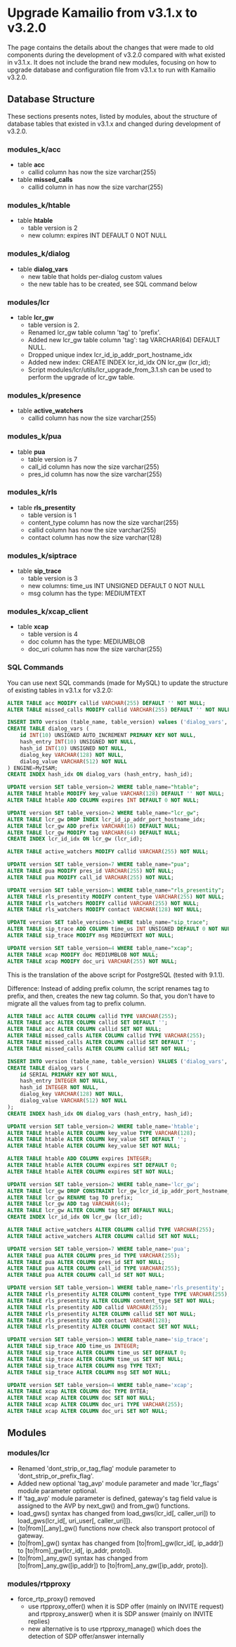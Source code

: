 # Upgrade Kamailio from v3.1.x to v3.2.0

The page contains the details about the changes that were made to old
components during the development of v3.2.0 compared with what existed
in v3.1.x. It does not include the brand new modules, focusing on how to
upgrade database and configuration file from v3.1.x to run with Kamailio
v3.2.0.

## Database Structure

These sections presents notes, listed by modules, about the structure of
database tables that existed in v3.1.x and changed during development of
v3.2.0.

### modules_k/acc

- table **acc**
    - callid column has now the size varchar(255)
- table **missed_calls**
    - callid column in has now the size varchar(255)

### modules_k/htable

- table **htable**
    - table version is 2
    - new column: expires INT DEFAULT 0 NOT NULL

### modules_k/dialog

- table **dialog_vars**
    - new table that holds per-dialog custom values
    - the new table has to be created, see SQL command below

### modules/lcr

- table **lcr_gw**
    - table version is 2.
    - Renamed lcr_gw table column 'tag' to 'prefix'.
    - Added new lcr_gw table column 'tag': tag VARCHAR(64) DEFAULT
        NULL.
    - Dropped unique index lcr_id_ip_addr_port_hostname_idx
    - Added new index: CREATE INDEX lcr_id_idx ON lcr_gw (lcr_id);
    - Script modules/lcr/utils/lcr_upgrade_from_3.1.sh can be used to
        perform the upgrade of lcr_gw table.

### modules_k/presence

- table **active_watchers**
    - callid column has now the size varchar(255)

### modules_k/pua

- table **pua**
    - table version is 7
    - call_id column has now the size varchar(255)
    - pres_id column has now the size varchar(255)

### modules_k/rls

- table **rls_presentity**
    - table version is 1
    - content_type column has now the size varchar(255)
    - callid column has now the size varchar(255)
    - contact column has now the size varchar(128)

### modules_k/siptrace

- table **sip_trace**
    - table version is 3
    - new columns: time_us INT UNSIGNED DEFAULT 0 NOT NULL
    - msg column has the type: MEDIUMTEXT

### modules_k/xcap_client

- table **xcap**
    - table version is 4
    - doc column has the type: MEDIUMBLOB
    - doc_uri column has now the size varchar(255)

### SQL Commands

You can use next SQL commands (made for MySQL) to update the structure
of existing tables in v3.1.x for v3.2.0:

``` sql
ALTER TABLE acc MODIFY callid VARCHAR(255) DEFAULT '' NOT NULL;
ALTER TABLE missed_calls MODIFY callid VARCHAR(255) DEFAULT '' NOT NULL;

INSERT INTO version (table_name, table_version) values ('dialog_vars','1');
CREATE TABLE dialog_vars (
    id INT(10) UNSIGNED AUTO_INCREMENT PRIMARY KEY NOT NULL,
    hash_entry INT(10) UNSIGNED NOT NULL,
    hash_id INT(10) UNSIGNED NOT NULL,
    dialog_key VARCHAR(128) NOT NULL,
    dialog_value VARCHAR(512) NOT NULL
) ENGINE=MyISAM;
CREATE INDEX hash_idx ON dialog_vars (hash_entry, hash_id);

UPDATE version SET table_version=2 WHERE table_name="htable";
ALTER TABLE htable MODIFY key_value VARCHAR(128) DEFAULT '' NOT NULL;
ALTER TABLE htable ADD COLUMN expires INT DEFAULT 0 NOT NULL;

UPDATE version SET table_version=2 WHERE table_name="lcr_gw";
ALTER TABLE lcr_gw DROP INDEX lcr_id_ip_addr_port_hostname_idx;
ALTER TABLE lcr_gw ADD prefix VARCHAR(16) DEFAULT NULL;
ALTER TABLE lcr_gw MODIFY tag VARCHAR(64) DEFAULT NULL;
CREATE INDEX lcr_id_idx ON lcr_gw (lcr_id);

ALTER TABLE active_watchers MODIFY callid VARCHAR(255) NOT NULL;

UPDATE version SET table_version=7 WHERE table_name="pua";
ALTER TABLE pua MODIFY pres_id VARCHAR(255) NOT NULL;
ALTER TABLE pua MODIFY call_id VARCHAR(255) NOT NULL;

UPDATE version SET table_version=1 WHERE table_name="rls_presentity";
ALTER TABLE rls_presentity MODIFY content_type VARCHAR(255) NOT NULL;
ALTER TABLE rls_watchers MODIFY callid VARCHAR(255) NOT NULL;
ALTER TABLE rls_watchers MODIFY contact VARCHAR(128) NOT NULL;

UPDATE version SET table_version=3 WHERE table_name="sip_trace";
ALTER TABLE sip_trace ADD COLUMN time_us INT UNSIGNED DEFAULT 0 NOT NULL;
ALTER TABLE sip_trace MODIFY msg MEDIUMTEXT NOT NULL;

UPDATE version SET table_version=4 WHERE table_name="xcap";
ALTER TABLE xcap MODIFY doc MEDIUMBLOB NOT NULL;
ALTER TABLE xcap MODIFY doc_uri VARCHAR(255) NOT NULL;

```

This is the translation of the above script for PostgreSQL (tested with
9.1.1).

Difference: Instead of adding prefix column, the script renames tag to
prefix, and then, creates the new tag column. So that, you don't have to
migrate all the values from tag to prefix column.

``` sql
ALTER TABLE acc ALTER COLUMN callid TYPE VARCHAR(255);
ALTER TABLE acc ALTER COLUMN callid SET DEFAULT '';
ALTER TABLE acc ALTER COLUMN callid SET NOT NULL;
ALTER TABLE missed_calls ALTER COLUMN callid TYPE VARCHAR(255);
ALTER TABLE missed_calls ALTER COLUMN callid SET DEFAULT '';
ALTER TABLE missed_calls ALTER COLUMN callid SET NOT NULL;

INSERT INTO version (table_name, table_version) VALUES ('dialog_vars','1');
CREATE TABLE dialog_vars (
    id SERIAL PRIMARY KEY NOT NULL,
    hash_entry INTEGER NOT NULL,
    hash_id INTEGER NOT NULL,
    dialog_key VARCHAR(128) NOT NULL,
    dialog_value VARCHAR(512) NOT NULL
);
CREATE INDEX hash_idx ON dialog_vars (hash_entry, hash_id);

UPDATE version SET table_version=2 WHERE table_name='htable';
ALTER TABLE htable ALTER COLUMN key_value TYPE VARCHAR(128);
ALTER TABLE htable ALTER COLUMN key_value SET DEFAULT '';
ALTER TABLE htable ALTER COLUMN key_value SET NOT NULL;

ALTER TABLE htable ADD COLUMN expires INTEGER;
ALTER TABLE htable ALTER COLUMN expires SET DEFAULT 0;
ALTER TABLE htable ALTER COLUMN expires SET NOT NULL;

UPDATE version SET table_version=2 WHERE table_name='lcr_gw';
ALTER TABLE lcr_gw DROP CONSTRAINT lcr_gw_lcr_id_ip_addr_port_hostname_idx;
ALTER TABLE lcr_gw RENAME tag TO prefix;
ALTER TABLE lcr_gw ADD tag VARCHAR(64);
ALTER TABLE lcr_gw ALTER COLUMN tag SET DEFAULT NULL;
CREATE INDEX lcr_id_idx ON lcr_gw (lcr_id);

ALTER TABLE active_watchers ALTER COLUMN callid TYPE VARCHAR(255);
ALTER TABLE active_watchers ALTER COLUMN callid SET NOT NULL;

UPDATE version SET table_version=7 WHERE table_name='pua';
ALTER TABLE pua ALTER COLUMN pres_id TYPE VARCHAR(255);
ALTER TABLE pua ALTER COLUMN pres_id SET NOT NULL;
ALTER TABLE pua ALTER COLUMN call_id TYPE VARCHAR(255);
ALTER TABLE pua ALTER COLUMN call_id SET NOT NULL;

UPDATE version SET table_version=1 WHERE table_name='rls_presentity';
ALTER TABLE rls_presentity ALTER COLUMN content_type TYPE VARCHAR(255);
ALTER TABLE rls_presentity ALTER COLUMN content_type SET NOT NULL;
ALTER TABLE rls_presentity ADD callid VARCHAR(255);
ALTER TABLE rls_presentity ALTER COLUMN callid SET NOT NULL;
ALTER TABLE rls_presentity ADD contact VARCHAR(128);
ALTER TABLE rls_presentity ALTER COLUMN contact SET NOT NULL;

UPDATE version SET table_version=3 WHERE table_name='sip_trace';
ALTER TABLE sip_trace ADD time_us INTEGER;
ALTER TABLE sip_trace ALTER COLUMN time_us SET DEFAULT 0;
ALTER TABLE sip_trace ALTER COLUMN time_us SET NOT NULL;
ALTER TABLE sip_trace ALTER COLUMN msg TYPE TEXT;
ALTER TABLE sip_trace ALTER COLUMN msg SET NOT NULL;

UPDATE version SET table_version=4 WHERE table_name='xcap';
ALTER TABLE xcap ALTER COLUMN doc TYPE BYTEA;
ALTER TABLE xcap ALTER COLUMN doc SET NOT NULL;
ALTER TABLE xcap ALTER COLUMN doc_uri TYPE VARCHAR(255);
ALTER TABLE xcap ALTER COLUMN doc_uri SET NOT NULL;

```

## Modules

### modules/lcr

- Renamed 'dont_strip_or_tag_flag' module parameter to
    'dont_strip_or_prefix_flag'.
- Added new optional 'tag_avp' module parameter and made 'lcr_flags'
    module parameter optional.
- If 'tag_avp' module parameter is defined, gateway's tag field value
    is assigned to the AVP by next_gw() and from_gw() functions.
- load_gws() syntax has changed from load_gws(lcr_id\[, caller_uri\])
    to load_gws(lcr_id\[, uri_user\[, caller_uri\]\]).
- \[to\|from\]\[\_any\]\_gw() functions now check also transport
    protocol of gateway.
- \[to\|from\]\_gw() syntax has changed from
    \[to\|from\]\_gw(lcr_id\[, ip_addr\]) to \[to\|from\]\_gw(lcr_id\[, ip_addr, proto\]).
- \[to\|from\]\_any_gw() syntax has changed from
    \[to\|from\]\_any_gw(\[ip_addr\]) to \[to\|from\]\_any_gw(\[ip_addr, proto\]).

### modules/rtpproxy

- force_rtp_proxy() removed
    - use rtpproxy_offer() when it is SDP offer (mainly on INVITE
        request) and rtpproxy_answer() when it is SDP answer (mainly on
        INVITE replies)
    - new alternative is to use rtpproxy_manage() which does the
        detection of SDP offer/answer internally
